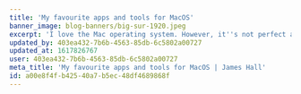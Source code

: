 ```yaml
---
title: 'My favourite apps and tools for MacOS'
banner_image: blog-banners/big-sur-1920.jpeg
excerpt: 'I love the Mac operating system. However, it''s not perfect and there''s always room for improvements. In this article I will share some of my favourite apps and tools that make life a little easier when working with MacOS.'
updated_by: 403ea432-7b6b-4563-85db-6c5802a00727
updated_at: 1617826767
user: 403ea432-7b6b-4563-85db-6c5802a00727
meta_title: 'My favourite apps and tools for MacOS | James Hall'
id: a00e8f4f-b425-40a7-b5ec-48df4689868f
---
```

